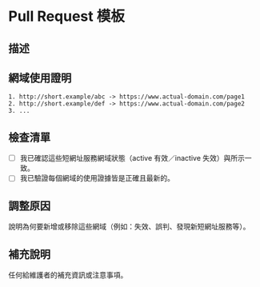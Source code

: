 # Pull Request 模板

## 描述
<!-- 說明本次對短網址服務網域清單進行了哪些變更 -->

## 網域使用證明
<!-- 提供至少 2-3 個範例，說明這些網域確實被用作短網址服務 -->

```text
1. http://short.example/abc -> https://www.actual-domain.com/page1
2. http://short.example/def -> https://www.actual-domain.com/page2
3. ...
```

## 檢查清單

- [ ] 我已確認這些短網址服務網域狀態（active 有效／inactive 失效）與所示一致。
- [ ] 我已驗證每個網域的使用證據皆是正確且最新的。

## 調整原因

說明為何要新增或移除這些網域（例如：失效、誤判、發現新短網址服務等）。

## 補充說明

任何給維護者的補充資訊或注意事項。
